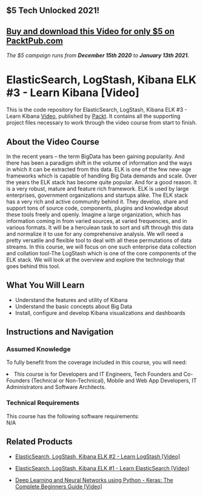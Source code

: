 ## $5 Tech Unlocked 2021!
[Buy and download this Video for only $5 on PacktPub.com](https://www.packtpub.com/product/elasticsearch-logstash-kibana-elk-3-learn-kibana-video/9781788991193)
-----
*The $5 campaign         runs from __December 15th 2020__ to __January 13th 2021.__*

# ElasticSearch, LogStash, Kibana ELK #3 - Learn Kibana [Video]
This is the code repository for ElasticSearch, LogStash, Kibana ELK #3 - Learn Kibana [Video](https://www.packtpub.com/big-data-and-business-intelligence/elasticsearch-logstash-kibana-elk-3-learn-kibana-video), published by [Packt](https://www.packtpub.com/?utm_source=github). It contains all the supporting project files necessary to work through the video course from start to finish.

## About the Video Course
In the recent years – the term BigData has been gaining popularity. And there has been a paradigm shift in the volume of information and the ways in which it can be extracted from this data. ELK is one of the few new-age frameworks which is capable of handling Big Data demands and scale. Over the years the ELK stack has become quite popular. And for a good reason. It is a very robust, mature and feature rich framework. ELK is used by large enterprises, government organizations and startups alike. The ELK stack has a very rich and active community behind it. They develop, share and support tons of source code, components, plugins and knowledge about these tools freely and openly. Imagine a large organization, which has information coming in from varied sources, at varied frequencies, and in various formats. It will be a herculean task to sort and sift through this data and normalize it to use for any comprehensive analysis. We will need a pretty versatile and flexible tool to deal with all these permutations of data streams. In this course, we will focus on one such enterprise data collection and collation tool-The LogStash which is one of the core components of the ELK stack. We will look at the overview and explore the technology that goes behind this tool.

<H2>What You Will Learn</H2>
<DIV class=book-info-will-learn-text>
<UL>
<LI>Understand the features and utility of Kibana</LI>
<LI> Understand the basic concepts about Big Data </LI>
<LI> Install, configure and develop Kibana visualizations and dashboards </LI>
</UL></DIV>

## Instructions and Navigation
### Assumed Knowledge
To fully benefit from the coverage included in this course, you will need:<br/>
<DIV class=book-info-will-learn-text>
<LI> This course is for Developers and IT Engineers, Tech Founders and Co-Founders (Technical or Non-Technical), Mobile and Web App Developers, IT Administrators and Software Architects.</LI>
</UL><DIV>

### Technical Requirements
This course has the following software requirements:<br/>
N/A

## Related Products
* [ElasticSearch, LogStash, Kibana ELK #2 - Learn LogStash [Video]](https://www.packtpub.com/big-data-and-business-intelligence/elasticsearch-logstash-kibana-elk-2-learn-logstash-video)

* [ElasticSearch, LogStash, Kibana ELK #1 - Learn ElasticSearch  [Video]](https://www.packtpub.com/networking-and-servers/elasticsearch-logstash-kibana-elk-1-learn-elasticsearch-video)

* [Deep Learning and Neural Networks using Python - Keras: The Complete Beginners Guide  [Video]](https://www.packtpub.com/application-development/deep-learning-and-neural-networks-using-python-keras-complete-beginners-guid)
